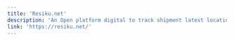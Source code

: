 ```yaml
---
title: 'Resiku.net'
description: 'An Open platform digital to track shipment latest location and status for Indonesia Cargo/Courier.'
link: 'https://resiku.net/'
---
```

